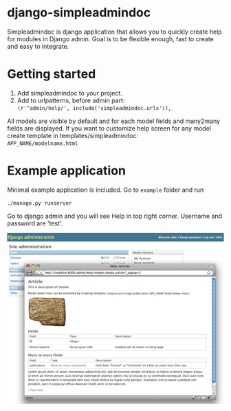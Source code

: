 django-simpleadmindoc
===========================

Simpleadmindoc is django application that allows you to quickly create help for modules in Django admin. 
Goal is to be flexible enough, fast to create and easy to integrate. 

Getting started
===============

1. Add simpleadmindoc to your project.
2. Add to urlpatterns, before admin part:   
		`(r'^admin/help/', include('simpleadmindoc.urls')),`

All models are visible by default and for each model fields and many2many fields are displayed.
If you want to customize help screen for any model create template in templates/simpleadmindoc:  
`APP_NAME/modelname.html`

Example application
===============

Minimal example application is included. Go to `example` folder and run

	./manage.py runserver

Go to django admin and you will see Help in top right corner. 
Username and password are 'test'.

![simpleadmindoc screenshot](http://github.com/bmihelac/django-simpleadmindoc/raw/master/example/simpleadmindoc.jpg)